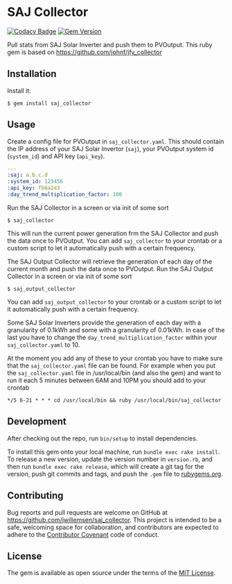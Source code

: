 # SAJ Collector

[![Codacy Badge](https://api.codacy.com/project/badge/Grade/fdb313b9a4b24614867b91e45a5505f9)](https://www.codacy.com/app/jwillemsen/saj_collector?utm_source=github.com&utm_medium=referral&utm_content=jwillemsen/saj_collector&utm_campaign=badger)
[![Gem Version](https://badge.fury.io/rb/saj_collector.svg)](http://badge.fury.io/rb/saj_collector)

Pull stats from SAJ Solar Inverter and push them to PVOutput. This
ruby gem is based on https://github.com/johnf/jfy_collector

## Installation

Install it:

    $ gem install saj_collector

## Usage

Create a config file for PVOutput in ```saj_collector.yaml```.
This should contain the IP address of your SAJ Solar Invertor (```saj```), your
PVOutput system id (```system_id```) and API key (```api_key```).

``` yaml
---
:saj: a.b.c.d
:system_id: 123456
:api_key: fb6a2e3
:day_trend_multiplication_factor: 100
```

Run the SAJ Collector in a screen or via init of some sort

    $ saj_collector

This will run the current power generation frm the SAJ Collector and push the
data once to PVOutput. You can add
``saj_collector`` to your crontab or a custom script to let it automatically push with
a certain frequency.

The SAJ Output Collector will retrieve the generation of each day of the current month and
push the data once to PVOutput.
Run the SAJ Output Collector in a screen or via init of some sort

    $ saj_output_collector

You can add ``saj_output_collector`` to your crontab or a custom script to let it automatically push with
a certain frequency.

Some SAJ Solar Inverters provide the generation of each day with a granularity of 0.1kWh and some with
a granularity of 0.01kWh. In case of the last you have to change the ```day_trend_multiplication_factor```
within your ```saj_collector.yaml``` to 10.

At the moment you add any of these to your crontab you have to make sure
that the ``saj_collector.yaml`` file can be found. For example when you put the ``saj_collector.yaml`` file
in /usr/local/bin (and also the gem) and want to run it each 5 minutes between 6AM and 10PM you should
add to your crontab

    */5 6-21 * * * cd /usr/local/bin && ruby /usr/local/bin/saj_collector

## Development

After checking out the repo, run `bin/setup` to install dependencies.

To install this gem onto your local machine, run `bundle exec rake install`. To
release a new version, update the version number
in `version.rb`, and then run `bundle exec rake release`, which
will create a git tag for the version, push git commits and tags,
and push the `.gem` file to [rubygems.org](https://rubygems.org).

## Contributing

Bug reports and pull requests are welcome on GitHub at https://github.com/jwillemsen/saj_collector.
This project is intended to be a safe, welcoming space for
collaboration, and contributors are expected to adhere
to the [Contributor Covenant](http://contributor-covenant.org) code of conduct.

## License

The gem is available as open source under the terms
of the [MIT License](http://opensource.org/licenses/MIT).

